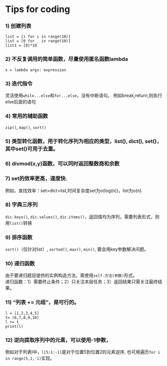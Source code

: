 # Tips for coding

### 1) 创建列表  
```
list = [i for i in range(10)]
list = [0 for _ in range(10)]
list1 = [0]*10
```

### 2) 不反复调用的简单函数，尽量使用匿名函数lambda  
```
x = lambda args: expression
```

### 3) 迭代指令  
灵活使用`while...else`和`for...else`，没有中断语句。
例如break,return,则执行else后面的语句

### 4) 常用的辅助函数  
`zip()`, `map()`, `sort()`

### 5) 类型转化函数，用于转化序列为相应的类型，list(), dict(), set()，其中set()可用于去重。

### 6) divmod(x,y)函数，可以同时返回整数商和余数

### 7) set的效率更高，速度快. 
例如，查找效率：set>dict>list,时间复杂度set为o(log(n))，list为o(n).

### 8) 字典三序列  
`dic.keys()`, `dic.values()`, `dic.items()`，返回值均为序列，需要列表形式，则用`list()`转换

### 9) 排序函数
`sort()`（仅针对list）, `sorted()`, `max()`, `min()`, 要会用key参数解决问题。

### 10) 递归函数  
由于要递归题目提供的实例构造方法，需使用`self.方法(参数)`形式。  
递归函数：1）需要终止条件；2）只关注本层任务；3）返回结果只需关注最终结果。

### 11) “列表 += 元组”，是可行的。
```
l = [1,2,3,4,5]
t= (6,7,8,9,10)
l += t
print(l)
```
### 12) 逆向提取序列中的元素，可以使用-1参数，  
例如对于列表l中，`l[5:1:-1]`是对于位置5到位置2的元素逆序,
也可用遍历`for i in range(5,1,-1)`实现。
